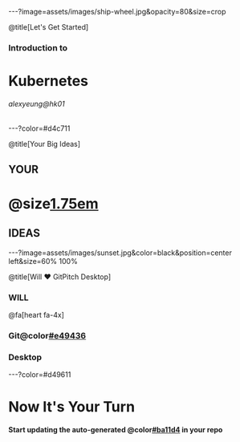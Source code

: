 ---?image=assets/images/ship-wheel.jpg&opacity=80&size=crop

@title[Let's Get Started]

### Introduction to

# Kubernetes

###### alexyeung@hk01

---?color=#d4c711

@title[Your Big Ideas]

## YOUR

# @size[1.75em](BIG)

## IDEAS

---?image=assets/images/sunset.jpg&color=black&position=center left&size=60% 100%

@title[Will &hearts; GitPitch Desktop]

### WILL

@fa[heart fa-4x]

### Git@color[#e49436](Pitch)

### Desktop

---?color=#d49611

# Now It's Your Turn

#### Start updating the auto-generated @color[#ba11d4](PITCHME.md) in your repo
